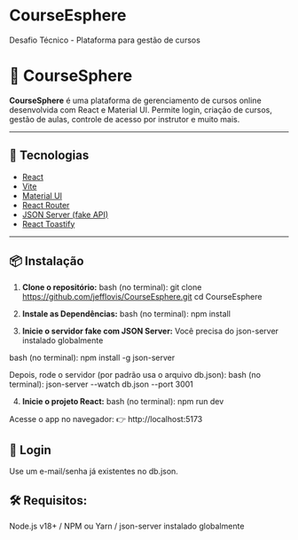 # CourseEsphere
 Desafio Técnico - Plataforma para gestão de cursos

 # 📘 CourseSphere

**CourseSphere** é uma plataforma de gerenciamento de cursos online desenvolvida com React e Material UI. Permite login, criação de cursos, gestão de aulas, controle de acesso por instrutor e muito mais.

---

## 🚀 Tecnologias

- [React](https://reactjs.org/)
- [Vite](https://vitejs.dev/)
- [Material UI](https://mui.com/)
- [React Router](https://reactrouter.com/)
- [JSON Server (fake API)](https://github.com/typicode/json-server)
- [React Toastify](https://fkhadra.github.io/react-toastify/)

---

## 📦 Instalação

1. **Clone o repositório:**
bash (no terminal):
git clone https://github.com/jefflovis/CourseEsphere.git
cd CourseEsphere

2. **Instale as Dependências:**
bash (no terminal):
npm install

3. **Inicie o servidor fake com JSON Server:**
Você precisa do json-server instalado globalmente

bash (no terminal):
npm install -g json-server

Depois, rode o servidor (por padrão usa o arquivo db.json):
bash (no terminal):
json-server --watch db.json --port 3001

4. **Inicie o projeto React:**
bash (no terminal):
npm run dev

Acesse o app no navegador:
👉 http://localhost:5173

## 🔐 Login
Use um e-mail/senha já existentes no db.json.

## 🛠 Requisitos:

Node.js v18+ / 
NPM ou Yarn /
json-server instalado globalmente

